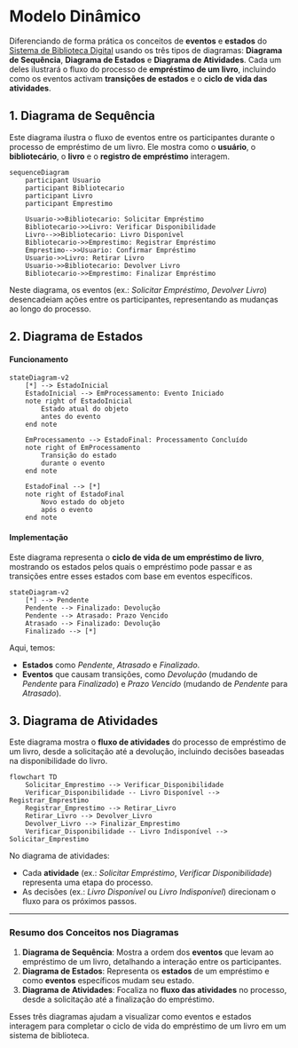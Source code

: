 # Modelo Dinâmico
Diferenciando de forma prática os conceitos de **eventos** e **estados** do [Sistema de Biblioteca Digital](https://github.com/rns-yoda/analise-sistemas/blob/main/aulas/anexos/diagramaclasse_biblioteca.md)
usando os três tipos de diagramas: **Diagrama de Sequência**, **Diagrama de Estados** e **Diagrama de Atividades**. 
Cada um deles ilustrará o fluxo do processo de **empréstimo de um livro**, incluindo como os eventos activam **transições de estados** e o **ciclo de vida das atividades**.


## 1. Diagrama de Sequência

Este diagrama ilustra o fluxo de eventos entre os participantes durante o processo de empréstimo de um livro. Ele mostra como o **usuário**, o **bibliotecário**, o **livro** e o **registro de empréstimo** interagem.

```mermaid
sequenceDiagram
    participant Usuario
    participant Bibliotecario
    participant Livro
    participant Emprestimo

    Usuario->>Bibliotecario: Solicitar Empréstimo
    Bibliotecario->>Livro: Verificar Disponibilidade
    Livro-->>Bibliotecario: Livro Disponível
    Bibliotecario->>Emprestimo: Registrar Empréstimo
    Emprestimo-->>Usuario: Confirmar Empréstimo
    Usuario->>Livro: Retirar Livro
    Usuario->>Bibliotecario: Devolver Livro
    Bibliotecario->>Emprestimo: Finalizar Empréstimo
```

Neste diagrama, os eventos (ex.: *Solicitar Empréstimo*, *Devolver Livro*) desencadeiam ações entre os participantes, representando as mudanças ao longo do processo.

## 2. Diagrama de Estados
#### **Funcionamento**<br>

```mermaid
stateDiagram-v2
    [*] --> EstadoInicial
    EstadoInicial --> EmProcessamento: Evento Iniciado
    note right of EstadoInicial
        Estado atual do objeto
        antes do evento
    end note
    
    EmProcessamento --> EstadoFinal: Processamento Concluído
    note right of EmProcessamento
        Transição do estado
        durante o evento
    end note
    
    EstadoFinal --> [*]
    note right of EstadoFinal
        Novo estado do objeto
        após o evento
    end note
```
#### **Implementação** 
Este diagrama representa o **ciclo de vida de um empréstimo de livro**, mostrando os estados pelos quais o empréstimo pode passar e as transições entre esses estados com base em eventos específicos.

```mermaid
stateDiagram-v2
    [*] --> Pendente
    Pendente --> Finalizado: Devolução
    Pendente --> Atrasado: Prazo Vencido
    Atrasado --> Finalizado: Devolução
    Finalizado --> [*]
```

Aqui, temos:
- **Estados** como *Pendente*, *Atrasado* e *Finalizado*.
- **Eventos** que causam transições, como *Devolução* (mudando de *Pendente* para *Finalizado*) e *Prazo Vencido* (mudando de *Pendente* para *Atrasado*).

## 3. Diagrama de Atividades

Este diagrama mostra o **fluxo de atividades** do processo de empréstimo de um livro, desde a solicitação até a devolução, incluindo decisões baseadas na disponibilidade do livro.

```mermaid
flowchart TD
    Solicitar_Emprestimo --> Verificar_Disponibilidade
    Verificar_Disponibilidade -- Livro Disponível --> Registrar_Emprestimo
    Registrar_Emprestimo --> Retirar_Livro
    Retirar_Livro --> Devolver_Livro
    Devolver_Livro --> Finalizar_Emprestimo
    Verificar_Disponibilidade -- Livro Indisponível --> Solicitar_Emprestimo
```

No diagrama de atividades:
- Cada **atividade** (ex.: *Solicitar Empréstimo*, *Verificar Disponibilidade*) representa uma etapa do processo.
- As decisões (ex.: *Livro Disponível* ou *Livro Indisponível*) direcionam o fluxo para os próximos passos.

---
### Resumo dos Conceitos nos Diagramas

1. **Diagrama de Sequência**: Mostra a ordem dos **eventos** que levam ao empréstimo de um livro, detalhando a interação entre os participantes.
2. **Diagrama de Estados**: Representa os **estados** de um empréstimo e como **eventos** específicos mudam seu estado.
3. **Diagrama de Atividades**: Focaliza no **fluxo das atividades** no processo, desde a solicitação até a finalização do empréstimo.

Esses três diagramas ajudam a visualizar como eventos e estados interagem para completar o ciclo de vida do empréstimo de um livro em um sistema de biblioteca.
